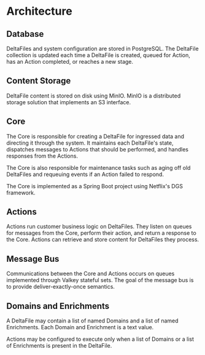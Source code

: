 # Architecture

## Database

DeltaFiles and system configuration are stored in PostgreSQL. The DeltaFile collection is updated each time a DeltaFile is
created, queued for Action, has an Action completed, or reaches a new stage.

## Content Storage

DeltaFile content is stored on disk using MinIO. MinIO is a distributed storage solution that implements an S3
interface. 

## Core

The Core is responsible for creating a DeltaFile for ingressed data and directing it through the system.
It maintains each DeltaFile's state, dispatches messages to Actions that should be performed, and handles responses from
the Actions.

The Core is also responsible for maintenance tasks such as aging off old DeltaFiles and requeuing events if an Action
failed to respond.

The Core is implemented as a Spring Boot project using Netflix's DGS framework.

## Actions

Actions run customer business logic on DeltaFiles. They listen on queues for messages from the Core, perform their
action, and return a response to the Core. Actions can retrieve and store content for DeltaFiles they process.

## Message Bus

Communications between the Core and Actions occurs on queues implemented through Valkey stateful sets. The goal of the
message bus is to provide deliver-exactly-once semantics.

## Domains and Enrichments

A DeltaFile may contain a list of named Domains and a list of named Enrichments. Each Domain and Enrichment is a text
value.

Actions may be configured to execute only when a list of Domains or a list of Enrichments is present in the DeltaFile.
